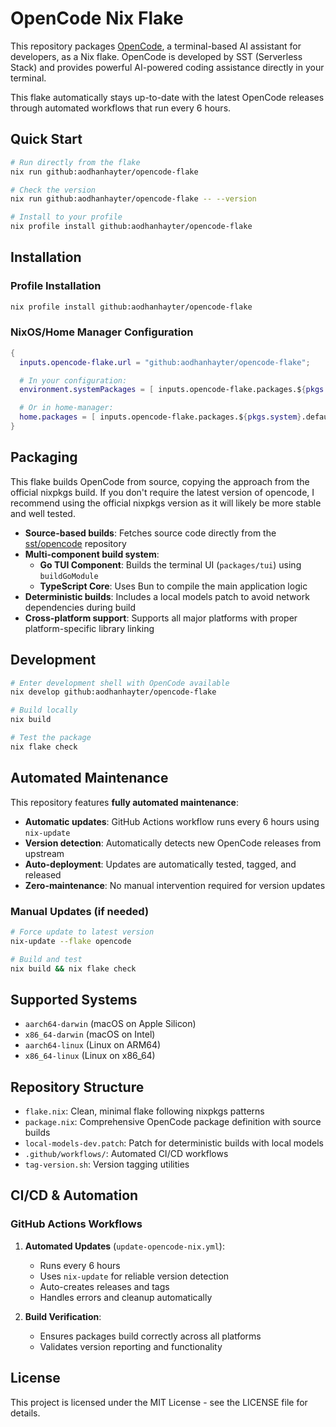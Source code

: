 # OpenCode Nix Flake

This repository packages [OpenCode](https://github.com/sst/opencode), a terminal-based AI assistant for developers, as a Nix flake. OpenCode is developed by SST (Serverless Stack) and provides powerful AI-powered coding assistance directly in your terminal.

This flake automatically stays up-to-date with the latest OpenCode releases through automated workflows that run every 6 hours.

## Quick Start

```bash
# Run directly from the flake
nix run github:aodhanhayter/opencode-flake

# Check the version
nix run github:aodhanhayter/opencode-flake -- --version

# Install to your profile
nix profile install github:aodhanhayter/opencode-flake
```

## Installation

### Profile Installation
```bash
nix profile install github:aodhanhayter/opencode-flake
```

### NixOS/Home Manager Configuration
```nix
{
  inputs.opencode-flake.url = "github:aodhanhayter/opencode-flake";

  # In your configuration:
  environment.systemPackages = [ inputs.opencode-flake.packages.${pkgs.system}.default ];

  # Or in home-manager:
  home.packages = [ inputs.opencode-flake.packages.${pkgs.system}.default ];
}
```

## Packaging

This flake builds OpenCode from source, copying the approach from the official nixpkgs build. If you don't require the latest version of opencode, I recommend using the official nixpkgs version as it will likely be more stable and well tested.

- **Source-based builds**: Fetches source code directly from the [sst/opencode](https://github.com/sst/opencode) repository
- **Multi-component build system**:
  - **Go TUI Component**: Builds the terminal UI (`packages/tui`) using `buildGoModule`
  - **TypeScript Core**: Uses Bun to compile the main application logic
- **Deterministic builds**: Includes a local models patch to avoid network dependencies during build
- **Cross-platform support**: Supports all major platforms with proper platform-specific library linking

## Development

```bash
# Enter development shell with OpenCode available
nix develop github:aodhanhayter/opencode-flake

# Build locally
nix build

# Test the package
nix flake check
```

## Automated Maintenance

This repository features **fully automated maintenance**:

- **Automatic updates**: GitHub Actions workflow runs every 6 hours using `nix-update`
- **Version detection**: Automatically detects new OpenCode releases from upstream
- **Auto-deployment**: Updates are automatically tested, tagged, and released
- **Zero-maintenance**: No manual intervention required for version updates

### Manual Updates (if needed)

```bash
# Force update to latest version
nix-update --flake opencode

# Build and test
nix build && nix flake check
```

## Supported Systems

- `aarch64-darwin` (macOS on Apple Silicon)
- `x86_64-darwin` (macOS on Intel)
- `aarch64-linux` (Linux on ARM64)
- `x86_64-linux` (Linux on x86_64)

## Repository Structure

- `flake.nix`: Clean, minimal flake following nixpkgs patterns
- `package.nix`: Comprehensive OpenCode package definition with source builds
- `local-models-dev.patch`: Patch for deterministic builds with local models
- `.github/workflows/`: Automated CI/CD workflows
- `tag-version.sh`: Version tagging utilities

## CI/CD & Automation

### GitHub Actions Workflows

1. **Automated Updates** (`update-opencode-nix.yml`):
   - Runs every 6 hours
   - Uses `nix-update` for reliable version detection
   - Auto-creates releases and tags
   - Handles errors and cleanup automatically

2. **Build Verification**:
   - Ensures packages build correctly across all platforms
   - Validates version reporting and functionality

## License

This project is licensed under the MIT License - see the LICENSE file for details.

